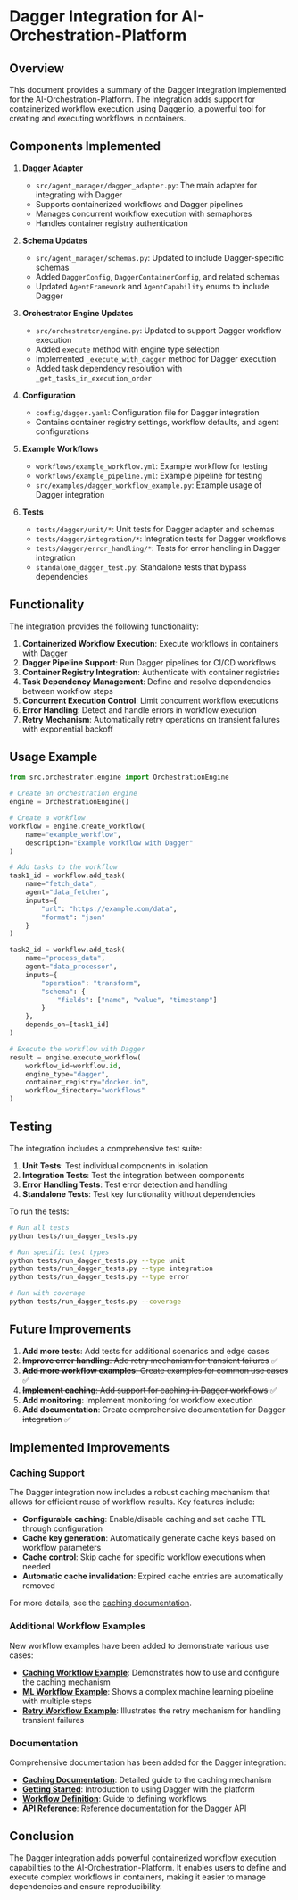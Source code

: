# Dagger Integration for AI-Orchestration-Platform

## Overview

This document provides a summary of the Dagger integration implemented for the AI-Orchestration-Platform. The integration adds support for containerized workflow execution using Dagger.io, a powerful tool for creating and executing workflows in containers.

## Components Implemented

1. **Dagger Adapter**
   - `src/agent_manager/dagger_adapter.py`: The main adapter for integrating with Dagger
   - Supports containerized workflows and Dagger pipelines
   - Manages concurrent workflow execution with semaphores
   - Handles container registry authentication

2. **Schema Updates**
   - `src/agent_manager/schemas.py`: Updated to include Dagger-specific schemas
   - Added `DaggerConfig`, `DaggerContainerConfig`, and related schemas
   - Updated `AgentFramework` and `AgentCapability` enums to include Dagger

3. **Orchestrator Engine Updates**
   - `src/orchestrator/engine.py`: Updated to support Dagger workflow execution
   - Added `execute` method with engine type selection
   - Implemented `_execute_with_dagger` method for Dagger execution
   - Added task dependency resolution with `_get_tasks_in_execution_order`

4. **Configuration**
   - `config/dagger.yaml`: Configuration file for Dagger integration
   - Contains container registry settings, workflow defaults, and agent configurations

5. **Example Workflows**
   - `workflows/example_workflow.yml`: Example workflow for testing
   - `workflows/example_pipeline.yml`: Example pipeline for testing
   - `src/examples/dagger_workflow_example.py`: Example usage of Dagger integration

6. **Tests**
   - `tests/dagger/unit/*`: Unit tests for Dagger adapter and schemas
   - `tests/dagger/integration/*`: Integration tests for Dagger workflows
   - `tests/dagger/error_handling/*`: Tests for error handling in Dagger integration
   - `standalone_dagger_test.py`: Standalone tests that bypass dependencies

## Functionality

The integration provides the following functionality:

1. **Containerized Workflow Execution**: Execute workflows in containers with Dagger
2. **Dagger Pipeline Support**: Run Dagger pipelines for CI/CD workflows
3. **Container Registry Integration**: Authenticate with container registries
4. **Task Dependency Management**: Define and resolve dependencies between workflow steps
5. **Concurrent Execution Control**: Limit concurrent workflow executions
6. **Error Handling**: Detect and handle errors in workflow execution
7. **Retry Mechanism**: Automatically retry operations on transient failures with exponential backoff

## Usage Example

```python
from src.orchestrator.engine import OrchestrationEngine

# Create an orchestration engine
engine = OrchestrationEngine()

# Create a workflow
workflow = engine.create_workflow(
    name="example_workflow",
    description="Example workflow with Dagger"
)

# Add tasks to the workflow
task1_id = workflow.add_task(
    name="fetch_data",
    agent="data_fetcher",
    inputs={
        "url": "https://example.com/data",
        "format": "json"
    }
)

task2_id = workflow.add_task(
    name="process_data",
    agent="data_processor",
    inputs={
        "operation": "transform",
        "schema": {
            "fields": ["name", "value", "timestamp"]
        }
    },
    depends_on=[task1_id]
)

# Execute the workflow with Dagger
result = engine.execute_workflow(
    workflow_id=workflow.id,
    engine_type="dagger",
    container_registry="docker.io",
    workflow_directory="workflows"
)
```

## Testing

The integration includes a comprehensive test suite:

1. **Unit Tests**: Test individual components in isolation
2. **Integration Tests**: Test the integration between components
3. **Error Handling Tests**: Test error detection and handling
4. **Standalone Tests**: Test key functionality without dependencies

To run the tests:

```bash
# Run all tests
python tests/run_dagger_tests.py

# Run specific test types
python tests/run_dagger_tests.py --type unit
python tests/run_dagger_tests.py --type integration
python tests/run_dagger_tests.py --type error

# Run with coverage
python tests/run_dagger_tests.py --coverage
```

## Future Improvements

1. **Add more tests**: Add tests for additional scenarios and edge cases
2. ~~**Improve error handling**: Add retry mechanism for transient failures~~ ✅
3. ~~**Add more workflow examples**: Create examples for common use cases~~ ✅
4. ~~**Implement caching**: Add support for caching in Dagger workflows~~ ✅
5. **Add monitoring**: Implement monitoring for workflow execution
6. ~~**Add documentation**: Create comprehensive documentation for Dagger integration~~ ✅

## Implemented Improvements

### Caching Support

The Dagger integration now includes a robust caching mechanism that allows for efficient reuse of workflow results. Key features include:

- **Configurable caching**: Enable/disable caching and set cache TTL through configuration
- **Cache key generation**: Automatically generate cache keys based on workflow parameters
- **Cache control**: Skip cache for specific workflow executions when needed
- **Automatic cache invalidation**: Expired cache entries are automatically removed

For more details, see the [caching documentation](docs/dagger/caching.md).

### Additional Workflow Examples

New workflow examples have been added to demonstrate various use cases:

- **[Caching Workflow Example](examples/dagger/caching_workflow_example.py)**: Demonstrates how to use and configure the caching mechanism
- **[ML Workflow Example](examples/dagger/ml_workflow_example.py)**: Shows a complex machine learning pipeline with multiple steps
- **[Retry Workflow Example](examples/dagger/retry_workflow_example.py)**: Illustrates the retry mechanism for handling transient failures

### Documentation

Comprehensive documentation has been added for the Dagger integration:

- **[Caching Documentation](docs/dagger/caching.md)**: Detailed guide to the caching mechanism
- **[Getting Started](docs/dagger/getting-started.md)**: Introduction to using Dagger with the platform
- **[Workflow Definition](docs/dagger/workflow-definition.md)**: Guide to defining workflows
- **[API Reference](docs/dagger/api-reference.md)**: Reference documentation for the Dagger API

## Conclusion

The Dagger integration adds powerful containerized workflow execution capabilities to the AI-Orchestration-Platform. It enables users to define and execute complex workflows in containers, making it easier to manage dependencies and ensure reproducibility.
